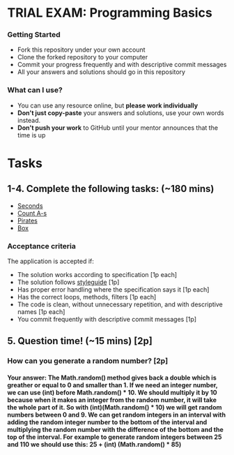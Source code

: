 # TRIAL EXAM: Programming Basics

### Getting Started
 - Fork this repository under your own account
 - Clone the forked repository to your computer
 - Commit your progress frequently and with descriptive commit messages
 - All your answers and solutions should go in this repository

### What can I use?
- You can use any resource online, but **please work individually**
- **Don't just copy-paste** your answers and solutions, use your own words instead.
- **Don't push your work** to GitHub until your mentor announces that the time is up


# Tasks
## 1-4. Complete the following tasks: (~180 mins)

- [Seconds](seconds/Seconds.java)
- [Count A-s](countas/CountAs.java)
- [Pirates](pirates/Pirates.java)
- [Box](box/Box.java)

### Acceptance criteria
The application is accepted if:
- The solution works according to specification [1p each]
- The solution follows [styleguide](https://github.com/greenfox-academy/teaching-materials/blob/master/styleguide/java.md) [1p]
- Has proper error handling where the specification says it [1p each]
- Has the correct loops, methods, filters [1p each]
- The code is clean, without unnecessary repetition, and with descriptive names [1p each]
- You commit frequently with descriptive commit messages [1p]

## 5. Question time! (~15 mins) [2p]

### How can you generate a random number? [2p]
#### Your answer: The Math.random() method gives back a double which is greather or equal to 0 and smaller than 1. If we need an integer number, we can use (int) before Math.random() * 10. We should multiply it by 10 because when it makes an integer from the random number, it will  take the whole part of it. So with (int)(Math.random() * 10) we will get random numbers between 0 and 9. We can get random integers in an interval with adding the random integer number to the bottom of the interval and multiplying the random number with the difference of the bottom and the top of the interval. For example to generate random integers between 25 and 110 we should use this: 25 + (int) (Math.random() * 85)
